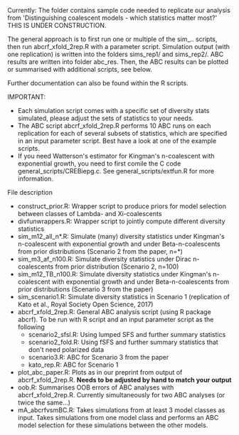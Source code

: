 Currently: The folder contains sample code needed to replicate our analysis from 'Distinguishing coalescent models - which statistics matter most?'
THIS IS UNDER CONSTRUCTION. 

The general approach is to first run one or multiple of the sim_.. scripts, then run abcrf_xfold_2rep.R with a parameter script. 
Simulation output (with one replication) is written into the folders sims_rep1/ and sims_rep2/. ABC results are written into folder abc_res. 
Then, the ABC results can be plotted or summarised with additional scripts, see below.

Further documentation can also be found within the R scripts.


IMPORTANT: 
* Each simulation script comes with a specific set of diversity stats simulated, please adjust the sets of statistics to your needs.
* The ABC script abcrf_xfold_2rep.R performs 10 ABC runs on each replication for each of several subsets of statistics, which are specified in an input parameter script.
  Best have a look at one of the example scripts.
* If you need Watterson's estimator for Kingman's n-coalescent with exponential growth, you need to first comile the C code general_scripts/CREBiepg.c. See general_scripts/extfun.R for more information.

File description
* construct_prior.R: Wrapper script to produce priors for model selection between classes of Lambda- and Xi-coalescents 
* divfunwrappers.R: Wrapper script to jointly compute different diversity statistics 
* sim_m12_all_n*.R: Simulate (many) diversity statistics under Kingman's n-coalescent with exponential growth and under Beta-n-coalescents from prior distributions (Scenario 2 from the paper, n=*) 
* sim_m3_af_n100.R: Simulate diversity statistics under Dirac n-coalescents from prior distribution (Scenario 2, n=100)
* sim_m12_TB_n100.R: Simulate diversity statistics under Kingman's n-coalescent with exponential growth and under Beta-n-coalescents from prior distributions (Scenario 3 from the paper)
* sim_scenario1.R: Simulate diversity statistics in Scenario 1 (replication of Kato et al., Royal Society Open Science, 2017)
* abcrf_xfold_2rep.R: General ABC analysis script (using R package abcrf). To be run with R script and an input parameter script as the following
   * scenario2_sfsl.R: Using lumped SFS and further summary statistics
   * scenario2_fold.R: Using fSFS and further summary statistics that don't need polarized data
   * scenario3.R: ABC for Scenario 3 from the paper
   * kato_rep.R: ABC for Scenario 1
* plot_abc_paper.R: Plots as in our preprint from output of abcrf_xfold_2rep.R. **Needs to be adjusted by hand to match your output** 
* oob.R: Summarises OOB errors of ABC analyses with abcrf_xfold_2rep.R. Currently simultaneously for two ABC analyses (or twice the same...)
* mA_abcrfvsmBC.R: Takes simulations from at least 3 model classes as input. Takes simulations from one model class and performs an ABC model selection for these simulations between the other models. 
